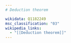 ```yaml
---
# Deduction theorem

wikidata: Q1182249
msc_classification: "03"
wikipedia_links:
  - "[[Deduction theorem]]"
---
```


